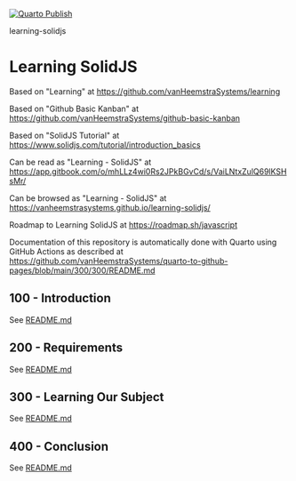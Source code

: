 [![Quarto Publish](https://github.com/vanHeemstraSystems/learning-solidjs/actions/workflows/publish.yml/badge.svg)](https://github.com/vanHeemstraSystems/learning-solidjs/actions/workflows/publish.yml)

learning-solidjs
# Learning SolidJS

Based on "Learning" at https://github.com/vanHeemstraSystems/learning

Based on "Github Basic Kanban" at https://github.com/vanHeemstraSystems/github-basic-kanban

Based on "SolidJS Tutorial" at https://www.solidjs.com/tutorial/introduction_basics

Can be read as "Learning - SolidJS" at https://app.gitbook.com/o/mhLLz4wi0Rs2JPkBGvCd/s/VaiLNtxZulQ69lKSHsMr/

Can be browsed as "Learning - SolidJS" at https://vanheemstrasystems.github.io/learning-solidjs/

Roadmap to Learning SolidJS at https://roadmap.sh/javascript

Documentation of this repository is automatically done with Quarto using GitHub Actions as described at https://github.com/vanHeemstraSystems/quarto-to-github-pages/blob/main/300/300/README.md

## 100 - Introduction

See [README.md](./100/README.md)

## 200 - Requirements

See [README.md](./200/README.md)

## 300 - Learning Our Subject

See [README.md](./300/README.md)

## 400 - Conclusion

See [README.md](./400/README.md)
